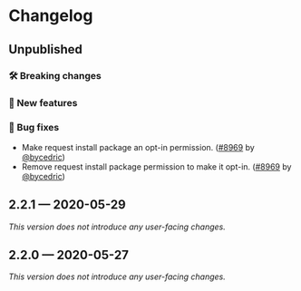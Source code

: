 # Changelog

## Unpublished

### 🛠 Breaking changes

### 🎉 New features

### 🐛 Bug fixes

- Make request install package an opt-in permission. ([#8969](https://github.com/expo/expo/pull/8969) by [@bycedric](https://github.com/bycedric))
- Remove request install package permission to make it opt-in. ([#8969](https://github.com/expo/expo/pull/8969) by [@bycedric](https://github.com/bycedric))

## 2.2.1 — 2020-05-29

*This version does not introduce any user-facing changes.*

## 2.2.0 — 2020-05-27

*This version does not introduce any user-facing changes.*

